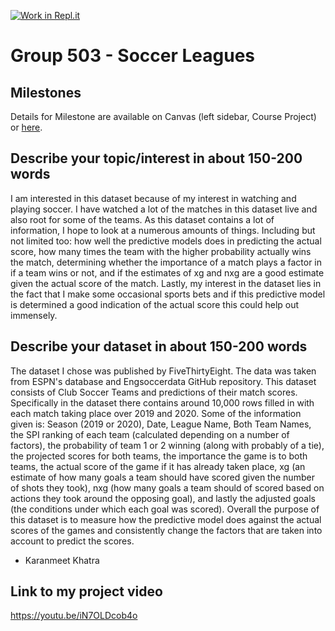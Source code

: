 [![Work in Repl.it](https://classroom.github.com/assets/work-in-replit-14baed9a392b3a25080506f3b7b6d57f295ec2978f6f33ec97e36a161684cbe9.svg)](https://classroom.github.com/online_ide?assignment_repo_id=311579&assignment_repo_type=GroupAssignmentRepo)
# Group 503 - Soccer Leagues


## Milestones

Details for Milestone are available on Canvas (left sidebar, Course Project) or [here](https://firas.moosvi.com/courses/data301/project/milestone01.html).

## Describe your topic/interest in about 150-200 words

I am interested in this dataset because of my interest in watching and playing soccer. I have watched a lot of the matches in this dataset live and also root for some of the teams. As this dataset contains a lot of information, I hope to look at a numerous amounts of things. Including but not limited too: how well the predictive models does in predicting the actual score, how many times the team with the higher probability actually wins the match, determining whether the importance of a match plays a factor in if a team wins or not, and if the estimates of xg and nxg are a good estimate given the actual score of the match. Lastly, my interest in the dataset lies in the fact that I make some occasional sports bets and if this predictive model is determined a good indication of the actual score this could help out immensely. 


## Describe your dataset in about 150-200 words

The dataset I chose was published by FiveThirtyEight. The data was taken from ESPN's database and Engsoccerdata GitHub repository. This dataset consists of Club Soccer Teams and predictions of their match scores. Specifically in the dataset there contains around 10,000 rows filled in with each match taking place over 2019 and 2020. Some of the information given is: Season (2019 or 2020), Date, League Name, Both Team Names, the SPI ranking of each team (calculated depending on a number of factors), the probability of team 1 or 2 winning (along with probably of a tie), the projected scores for both teams, the importance the game is to both teams, the actual score of the game if it has already taken place, xg (an estimate of how many goals a team should have scored given the number of shots they took), nxg (how many goals a team should of scored based on actions they took around the opposing goal), and lastly the adjusted goals (the conditions under which each goal was scored). Overall the purpose of this dataset is to measure how the predictive model does against the actual scores of the games and consistently change the factors that are taken into account to predict the scores.  

- Karanmeet Khatra

## Link to my project video

https://youtu.be/iN7OLDcob4o

